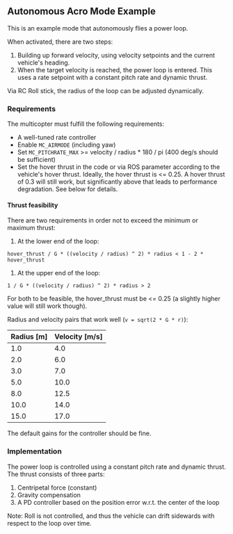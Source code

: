 ## Autonomous Acro Mode Example

This is an example mode that autonomously flies a power loop.

When activated, there are two steps:
1. Building up forward velocity, using velocity setpoints and the current vehicle's heading.
1. When the target velocity is reached, the power loop is entered.
  This uses a rate setpoint with a constant pitch rate and dynamic thrust.

Via RC Roll stick, the radius of the loop can be adjusted dynamically.

### Requirements

The multicopter must fulfill the following requirements:
- A well-tuned rate controller
- Enable `MC_AIRMODE` (including yaw)
- Set `MC_PITCHRATE_MAX` >= velocity / radius * 180 / pi (400 deg/s should be sufficient)
- Set the hover thrust in the code or via ROS parameter according to the vehicle's hover thrust.
  Ideally, the hover thrust is <= 0.25. A hover thrust of 0.3 will still work, but significantly above that leads to performance degradation.
  See below for details.

#### Thrust feasibility
There are two requirements in order not to exceed the minimum or maximum thrust:
1. At the lower end of the loop:
  ```
  hover_thrust / G * ((velocity / radius) ^ 2) * radius < 1 - 2 * hover_thrust
  ```
1. At the upper end of the loop:
  ```
  1 / G * ((velocity / radius) ^ 2) * radius > 2
  ```
  For both to be feasible, the hover_thrust must be <= 0.25 (a slightly higher value will still work though).

Radius and velocity pairs that work well (`v = sqrt(2 * G * r)`):

| Radius [m] | Velocity [m/s] |
|------------|----------------|
| 1.0        | 4.0            |
| 2.0        | 6.0            |
| 3.0        | 7.0            |
| 5.0        | 10.0           |
| 8.0        | 12.5           |
| 10.0       | 14.0           |
| 15.0       | 17.0           |


The default gains for the controller should be fine.

### Implementation
The power loop is controlled using a constant pitch rate and dynamic thrust.
The thrust consists of three parts:
1. Centripetal force (constant)
2. Gravity compensation
3. A PD controller based on the position error w.r.t. the center of the loop

Note: Roll is not controlled, and thus the vehicle can drift sidewards with respect to the loop over time.
